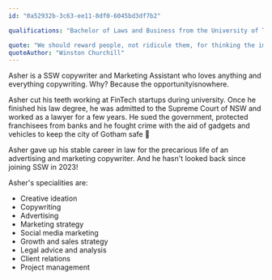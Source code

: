 ```yaml
---
id: "0a52932b-3c63-ee11-8df0-6045bd3df7b2"

qualifications: "Bachelor of Laws and Business from the University of Technology Sydney; AWARD School Graduate"

quote: "We should reward people, not ridicule them, for thinking the impossible."
quoteAuthor: "Winston Churchill"
---
```


Asher is a SSW copywriter and Marketing Assistant who loves anything and everything copywriting. Why? Because the opportunityisnowhere.

Asher cut his teeth working at FinTech startups during university. Once he finished his law degree, he was admitted to the Supreme Court of NSW and worked as a lawyer for a few years. He sued the government, protected franchisees from banks and he fought crime with the aid of gadgets and vehicles to keep the city of Gotham safe 🦇  

Asher gave up his stable career in law for the precarious life of an advertising and marketing copywriter. And he hasn't looked back since joining SSW in 2023!

Asher's specialities are:

- Creative ideation 
- Copywriting 
- Advertising 
- Marketing strategy 
- Social media marketing
- Growth and sales strategy 
- Legal advice and analysis
- Client relations 
- Project management 
